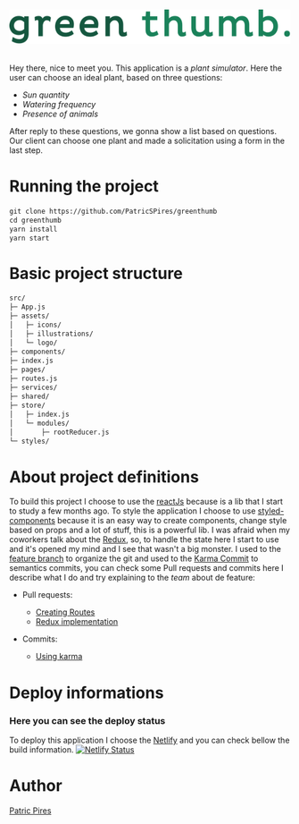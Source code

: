 <h1 align="center">

![greenthumb logo](src/assets/logo/logo-greenthumb.svg)

</h1>

Hey there, nice to meet you. This application is a _plant simulator_. Here the user can choose an ideal plant, based on three questions:

- _Sun quantity_
- _Watering frequency_
- _Presence of animals_

After reply to these questions, we gonna show a list based on questions. Our client can choose one plant and made a solicitation using a form in the last step.

<h1>
Running the project
</h1>

```
git clone https://github.com/PatricSPires/greenthumb
cd greenthumb
yarn install
yarn start
```

<h1>
Basic project structure
</h1>

```
src/
├─ App.js
├─ assets/
│   ├─ icons/
│   ├─ illustrations/
│   └─ logo/
├─ components/
├─ index.js
├─ pages/
├─ routes.js
├─ services/
├─ shared/
├─ store/
│   ├─ index.js
│   └─ modules/
│       ├─ rootReducer.js
└─ styles/
```

<h1>
About project definitions
</h1>

To build this project I choose to use the [reactJs](https://reactjs.org/) because is a lib that I start to study a few months ago. To style the application I choose to use [styled-components](https://styled-components.com/) because it is an easy way to create components, change style based on props and a lot of stuff, this is a powerful lib. I was afraid when my coworkers talk about the [Redux](https://redux.js.org/), so, to handle the state here I start to use and it's opened my mind and I see that wasn't a big monster. I used to the [feature branch](https://www.atlassian.com/git/tutorials/comparing-workflows/feature-branch-workflow) to organize the git and used to the [Karma Commit](https://karma-runner.github.io/4.0/dev/git-commit-msg.html) to semantics commits, you can check some Pull requests and commits here I describe what I do and try explaining to the _team_ about de feature:

- Pull requests:

  - [Creating Routes](https://github.com/PatricSPires/greenthumb/pull/1)
  - [Redux implementation](https://github.com/PatricSPires/greenthumb/pull/47)

- Commits:
  - [Using karma](https://github.com/PatricSPires/greenthumb/commits/master)

<h1>
  Deploy informations
</h1>

### Here you can see the deploy status

To deploy this application I choose the [Netlify](https://www.netlify.com/) and you can check bellow the build information.
[![Netlify Status](https://api.netlify.com/api/v1/badges/62d6ac72-42f4-4732-ade0-13c8f567b6ab/deploy-status)](https://app.netlify.com/sites/angry-pasteur-399ade/deploys)

<h1>
Author
</h1>

[Patric Pires](https://twitter.com/PiresPatric)
